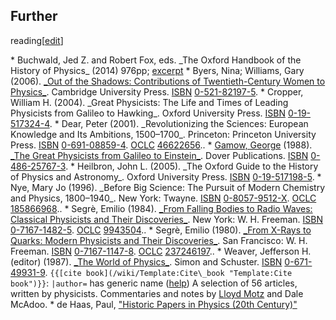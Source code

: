 ## Further
reading[[edit](/w/index.php?title=History\_of\_physics&action=edit&section=44
"Edit section: Further reading")]

 \* Buchwald, Jed Z. and Robert Fox, eds. \_The Oxford Handbook of the History of Physics\_ (2014) 976pp; [excerpt](https://www.amazon.com/Oxford-Handbook-History-Physics-Handbooks/dp/019969625X/)
 \* Byers, Nina; Williams, Gary (2006). [\_Out of the Shadows: Contributions of Twentieth-Century Women to Physics\_](https://archive.org/details/outofshadowscont0000unse). Cambridge University Press. [ISBN](/wiki/ISBN\_\(identifier\) "ISBN \(identifier\)") [0-521-82197-5](/wiki/Special:BookSources/0-521-82197-5 "Special:BookSources/0-521-82197-5").
 \* Cropper, William H. (2004). \_Great Physicists: The Life and Times of Leading Physicists from Galileo to Hawking\_. Oxford University Press. [ISBN](/wiki/ISBN\_\(identifier\) "ISBN \(identifier\)") [0-19-517324-4](/wiki/Special:BookSources/0-19-517324-4 "Special:BookSources/0-19-517324-4").
 \* Dear, Peter (2001). \_Revolutionizing the Sciences: European Knowledge and Its Ambitions, 1500–1700\_. Princeton: Princeton University Press. [ISBN](/wiki/ISBN\_\(identifier\) "ISBN \(identifier\)") [0-691-08859-4](/wiki/Special:BookSources/0-691-08859-4 "Special:BookSources/0-691-08859-4"). [OCLC](/wiki/OCLC\_\(identifier\) "OCLC \(identifier\)") [46622656](https://www.worldcat.org/oclc/46622656)..
 \* [Gamow, George](/wiki/George\_Gamow "George Gamow") (1988). [\_The Great Physicists from Galileo to Einstein\_](https://archive.org/details/greatphysicistsf0000gamo). Dover Publications. [ISBN](/wiki/ISBN\_\(identifier\) "ISBN \(identifier\)") [0-486-25767-3](/wiki/Special:BookSources/0-486-25767-3 "Special:BookSources/0-486-25767-3").
 \* Heilbron, John L. (2005). \_The Oxford Guide to the History of Physics and Astronomy\_. Oxford University Press. [ISBN](/wiki/ISBN\_\(identifier\) "ISBN \(identifier\)") [0-19-517198-5](/wiki/Special:BookSources/0-19-517198-5 "Special:BookSources/0-19-517198-5").
 \* Nye, Mary Jo (1996). \_Before Big Science: The Pursuit of Modern Chemistry and Physics, 1800–1940\_. New York: Twayne. [ISBN](/wiki/ISBN\_\(identifier\) "ISBN \(identifier\)") [0-8057-9512-X](/wiki/Special:BookSources/0-8057-9512-X "Special:BookSources/0-8057-9512-X"). [OCLC](/wiki/OCLC\_\(identifier\) "OCLC \(identifier\)") [185866968](https://www.worldcat.org/oclc/185866968)..
 \* Segrè, Emilio (1984). [\_From Falling Bodies to Radio Waves: Classical Physicists and Their Discoveries\_](https://archive.org/details/fromfallingbodie00segr). New York: W. H. Freeman. [ISBN](/wiki/ISBN\_\(identifier\) "ISBN \(identifier\)") [0-7167-1482-5](/wiki/Special:BookSources/0-7167-1482-5 "Special:BookSources/0-7167-1482-5"). [OCLC](/wiki/OCLC\_\(identifier\) "OCLC \(identifier\)") [9943504](https://www.worldcat.org/oclc/9943504)..
 \* Segrè, Emilio (1980). [\_From X-Rays to Quarks: Modern Physicists and Their Discoveries\_](https://archive.org/details/fromxraystoquark0000segr). San Francisco: W. H. Freeman. [ISBN](/wiki/ISBN\_\(identifier\) "ISBN \(identifier\)") [0-7167-1147-8](/wiki/Special:BookSources/0-7167-1147-8 "Special:BookSources/0-7167-1147-8"). [OCLC](/wiki/OCLC\_\(identifier\) "OCLC \(identifier\)") [237246197](https://www.worldcat.org/oclc/237246197)..
 \* Weaver, Jefferson H. (editor) (1987). [\_The World of Physics\_](https://archive.org/details/worldofphysicssm00weav). Simon and Schuster. [ISBN](/wiki/ISBN\_\(identifier\) "ISBN \(identifier\)") [0-671-49931-9](/wiki/Special:BookSources/0-671-49931-9 "Special:BookSources/0-671-49931-9"). `{{[cite book](/wiki/Template:Cite\_book "Template:Cite book")}}`: `|author=` has generic name ([help](/wiki/Help:CS1\_errors#generic\_name "Help:CS1 errors")) A selection of 56 articles, written by physicists. Commentaries and notes by [Lloyd Motz](/wiki/Lloyd\_Motz "Lloyd Motz") and Dale McAdoo.
 \* de Haas, Paul, ["Historic Papers in Physics (20th Century)"](https://web.archive.org/web/20090826083339/http://home.tiscali.nl/physis/HistoricPaper/)
